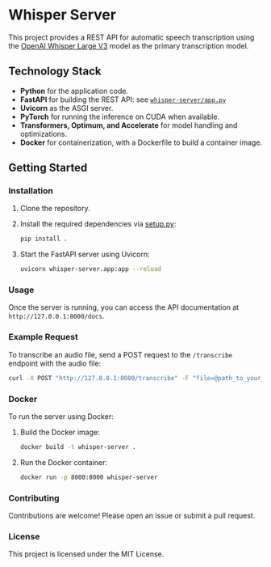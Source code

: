 # Whisper Server

This project provides a REST API for automatic speech transcription using the [OpenAI Whisper Large V3](https://huggingface.co/openai/whisper-large-v3) model as the primary transcription model.

## Technology Stack

- **Python** for the application code.
- **FastAPI** for building the REST API: see [`whisper-server/app.py`](whisper-serverr/app.py)
- **Uvicorn** as the ASGI server.
- **PyTorch** for running the inference on CUDA when available.
- **Transformers, Optimum, and Accelerate** for model handling and optimizations.
- **Docker** for containerization, with a Dockerfile to build a container image.

## Getting Started

### Installation

1. Clone the repository.
2. Install the required dependencies via [setup.py](setup.py):

   ```sh
   pip install .
   ```

3. Start the FastAPI server using Uvicorn:

    ```sh
    uvicorn whisper-server.app:app --reload
    ```

### Usage

Once the server is running, you can access the API documentation at `http://127.0.0.1:8000/docs`.

### Example Request

To transcribe an audio file, send a POST request to the `/transcribe` endpoint with the audio file:

```sh
curl -X POST "http://127.0.0.1:8000/transcribe" -F "file=@path_to_your_audio_file.wav"
```

### Docker

To run the server using Docker:

1. Build the Docker image:

    ```sh
    docker build -t whisper-server .
    ```

2. Run the Docker container:

    ```sh
    docker run -p 8000:8000 whisper-server
    ```

### Contributing

Contributions are welcome! Please open an issue or submit a pull request.

### License

This project is licensed under the MIT License.
